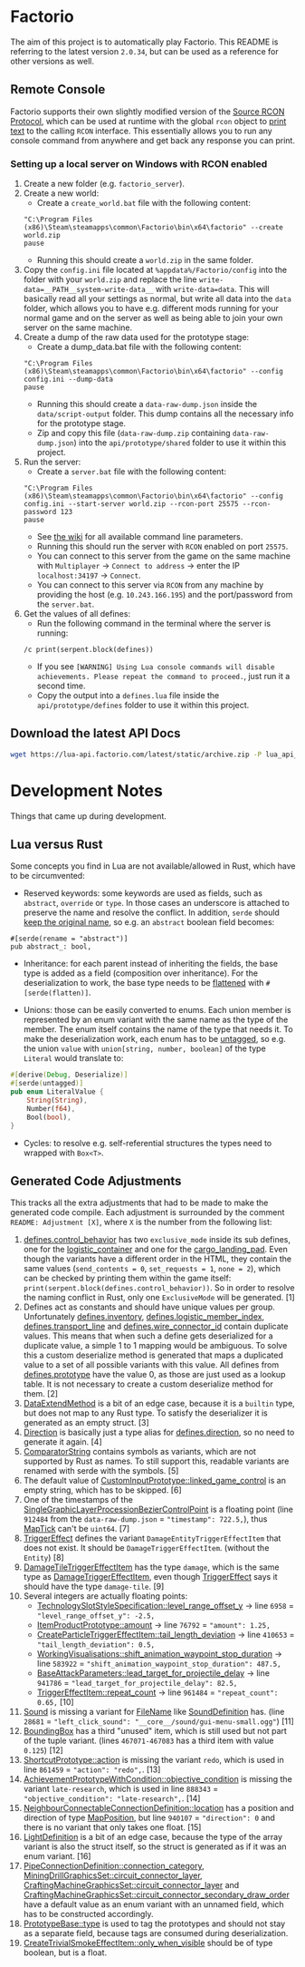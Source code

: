 # Factorio

The aim of this project is to automatically play Factorio. This README is referring to the latest version
`2.0.34`, but can be used as a reference for other versions as well.

## Remote Console

Factorio supports their own slightly modified version of
the [Source RCON Protocol](https://developer.valvesoftware.com/wiki/Source_RCON_Protocol), which can be used at runtime
with the global `rcon` object to [print text](https://lua-api.factorio.com/latest/classes/LuaRCON.html) to the calling
`RCON` interface. This essentially allows you to run any console command from anywhere and get back any response you
can print.

### Setting up a local server on Windows with RCON enabled

1. Create a new folder (e.g. `factorio_server`).
2. Create a new world:
    * Create a `create_world.bat` file with the following content:
   ```
   "C:\Program Files (x86)\Steam\steamapps\common\Factorio\bin\x64\factorio" --create world.zip
   pause
   ```
    * Running this should create a `world.zip` in the same folder.
3. Copy the `config.ini` file located at `%appdata%/Factorio/config` into the folder with your `world.zip` and replace
   the line `write-data=__PATH__system-write-data__` with `write-data=data`. This will basically read all your settings
   as normal, but write all data into the `data` folder, which allows you to have e.g. different mods running for your
   normal game and on the server as well as being able to join your own server on the same machine.
4. Create a dump of the raw data used for the prototype stage:
    * Create a dump_data.bat file with the following content:
   ```
   "C:\Program Files (x86)\Steam\steamapps\common\Factorio\bin\x64\factorio" --config config.ini --dump-data
   pause
   ```
    * Running this should create a `data-raw-dump.json` inside the `data/script-output` folder. This dump contains all
      the necessary info for the prototype stage.
    * Zip and copy this file (`data-raw-dump.zip` containing `data-raw-dump.json`) into the `api/prototype/shared`
      folder to use it within this project.
5. Run the server:
    * Create a `server.bat` file with the following content:
   ```
   "C:\Program Files (x86)\Steam\steamapps\common\Factorio\bin\x64\factorio" --config config.ini --start-server world.zip --rcon-port 25575 --rcon-password 123
   pause
   ```
    * See [the wiki](https://wiki.factorio.com/Command_line_parameters) for all available command line parameters.
    * Running this should run the server with `RCON` enabled on port `25575`.
    * You can connect to this server from the game on the same machine with `Multiplayer` -> `Connect to address` ->
      enter the IP
      `localhost:34197` -> `Connect`.
    * You can connect to this server via `RCON` from any machine by providing the host (e.g. `10.243.166.195`) and the
      port/password from the `server.bat`.
6. Get the values of all defines:
    * Run the following command in the terminal where the server is running:
   ```
   /c print(serpent.block(defines))
   ```
    * If you see
      `[WARNING] Using Lua console commands will disable achievements. Please repeat the command to proceed.`, just run
      it a second time.
    * Copy the output into a `defines.lua` file inside the `api/prototype/defines` folder to use it within this
      project.

## Download the latest API Docs

```sh
wget https://lua-api.factorio.com/latest/static/archive.zip -P lua_api_docs/
```

# Development Notes

Things that came up during development.

## Lua versus Rust

Some concepts you find in Lua are not available/allowed in Rust, which have to be circumvented:

* Reserved keywords: some keywords are used as fields, such as `abstract`, `override` or `type`. In those cases an
  underscore is attached to preserve the name and resolve the conflict. In addition, `serde` should [keep the original
  name](https://serde.rs/container-attrs.html#rename), so e.g. an `abstract` boolean field becomes:

```
#[serde(rename = "abstract")]
pub abstract_: bool,
```

* Inheritance: for each parent instead of inheriting the fields, the base type is added as a field (composition over
  inheritance). For the deserialization to work, the base type needs to
  be [flattened](https://serde.rs/attr-flatten.html) with `#[serde(flatten)]`.

* Unions: those can be easily converted to enums. Each union member is represented by an enum variant with the same name
  as the type of the member. The enum itself contains the name of the type that needs it. To make the deserialization
  work, each enum has to be [untagged](https://serde.rs/container-attrs.html#untagged), so e.g. the union `value`
  with `union[string, number, boolean]` of the type `Literal` would translate to:

```rust
#[derive(Debug, Deserialize)]
#[serde(untagged)]
pub enum LiteralValue {
    String(String),
    Number(f64),
    Bool(bool),
}
```

* Cycles: to resolve e.g. self-referential structures the types need to wrapped with `Box<T>`.

## Generated Code Adjustments

This tracks all the extra adjustments that had to be made to make the generated code compile. Each adjustment is
surrounded by the comment `README: Adjustment [X]`, where `X` is the number from the following list:

1) [defines.control_behavior](https://lua-api.factorio.com/latest/defines.html#defines.control_behavior) has two
   `exclusive_mode` inside its sub defines, one for
   the [logistic_container](https://lua-api.factorio.com/latest/defines.html#defines.control_behavior.logistic_container.exclusive_mode)
   and one for
   the [cargo_landing_pad](https://lua-api.factorio.com/latest/defines.html#defines.control_behavior.cargo_landing_pad.exclusive_mode).
   Even though the variants have a different order in the HTML, they contain the same values (`send_contents = 0`,
   `set_requests = 1`, `none = 2`), which can be checked by printing them within the game itself:
   `print(serpent.block(defines.control_behavior))`. So in order to resolve the naming conflict in Rust, only one
   `ExclusiveMode` will be generated. [1]
2) Defines act as constants and should have unique values per group.
   Unfortunately [defines.inventory](https://lua-api.factorio.com/latest/defines.html#defines.inventory),
   [defines.logistic_member_index](https://lua-api.factorio.com/latest/defines.html#defines.logistic_member_index), [defines.transport_line](https://lua-api.factorio.com/latest/defines.html#defines.transport_line)
   and [defines.wire_connector_id](https://lua-api.factorio.com/latest/defines.html#defines.wire_connector_id) contain
   duplicate values. This means that when such a define gets deserialized for a duplicate value, a simple 1 to 1 mapping
   would be ambiguous. To solve this a custom deserialize method is generated that maps a duplicated value to a set of
   all possible variants with this value. All defines
   from [defines.prototype](https://lua-api.factorio.com/latest/defines.html#defines.prototypes) have the value 0, as
   those are just used as a lookup table. It is not necessary to create a custom deserialize method for them. [2]
3) [DataExtendMethod](https://lua-api.factorio.com/latest/types/DataExtendMethod.html) is a bit of an edge case, because
   it is a `builtin` type, but does not map to any Rust type. To satisfy the deserializer it is generated as an empty
   struct. [3]
4) [Direction](https://lua-api.factorio.com/latest/types/Direction.html) is basically just a type alias
   for [defines.direction](https://lua-api.factorio.com/latest/defines.html#defines.direction), so no need to generate
   it again. [4]
5) [ComparatorString](https://lua-api.factorio.com/latest/types/ComparatorString.html) contains symbols as variants,
   which are not supported by Rust as names. To still support this, readable variants are renamed with serde with the
   symbols. [5]
6) The default value
   of [CustomInputPrototype::linked_game_control](https://lua-api.factorio.com/latest/prototypes/CustomInputPrototype.html#linked_game_control)
   is an empty string, which has to be skipped. [6]
7) One of the timestamps of
   the [SingleGraphicLayerProcessionBezierControlPoint](https://lua-api.factorio.com/latest/types/SingleGraphicProcessionLayer.html#frames)
   is a floating point (line `912484` from the `data-raw-dump.json` = `"timestamp": 722.5,`),
   thus [MapTick](https://lua-api.factorio.com/latest/types/MapTick.html) can't be `uint64`. [7]
8) [TriggerEffect](https://lua-api.factorio.com/latest/types/TriggerEffect.html) defines the variant
   `DamageEntityTriggerEffectItem` that does not exist. It should be `DamageTriggerEffectItem`. (without the
   `Entity`) [8]
9) [DamageTileTriggerEffectItem](https://lua-api.factorio.com/latest/types/DamageTileTriggerEffectItem.html) has the
   type `damage`, which is the same type
   as [DamageTriggerEffectItem](https://lua-api.factorio.com/latest/types/DamageTriggerEffectItem.html), even
   though [TriggerEffect](https://lua-api.factorio.com/latest/types/TriggerEffect.html) says it should have the type
   `damage-tile`. [9]
10) Several integers are actually floating points:
    * [TechnologySlotStyleSpecification::level_range_offset_y](https://lua-api.factorio.com/latest/types/TechnologySlotStyleSpecification.html#level_range_offset_y) ->
      line `6958` = `"level_range_offset_y": -2.5,`
    * [ItemProductPrototype::amount](https://lua-api.factorio.com/latest/types/ItemProductPrototype.html#amount) -> line
      `76792` = `"amount": 1.25,`
    * [CreateParticleTriggerEffectItem::tail_length_deviation](https://lua-api.factorio.com/latest/types/CreateParticleTriggerEffectItem.html#tail_length_deviation) ->
      line `410653` = `"tail_length_deviation": 0.5,`
    * [WorkingVisualisations::shift_animation_waypoint_stop_duration](https://lua-api.factorio.com/latest/types/WorkingVisualisations.html#shift_animation_waypoint_stop_duration) ->
      line `583922` = `"shift_animation_waypoint_stop_duration": 487.5,`
    * [BaseAttackParameters::lead_target_for_projectile_delay](https://lua-api.factorio.com/latest/types/BaseAttackParameters.html#lead_target_for_projectile_delay) ->
      line `941786` = `"lead_target_for_projectile_delay": 82.5,`
    * [TriggerEffectItem::repeat_count](https://lua-api.factorio.com/latest/types/TriggerEffectItem.html#repeat_count) ->
      line `961484` = `"repeat_count": 0.65,` [10]
11) [Sound](https://lua-api.factorio.com/latest/types/Sound.html) is missing a variant
    for [FileName](https://lua-api.factorio.com/latest/types/FileName.html)
    like [SoundDefinition](https://lua-api.factorio.com/latest/types/SoundDefinition.html) has. (line `28681` =
    `"left_click_sound": "__core__/sound/gui-menu-small.ogg"`) [11]
12) [BoundingBox](https://lua-api.factorio.com/latest/types/BoundingBox.html) has a third "unused" item, which is still
    used but not part of the tuple variant. (lines `467071-467083` has a third item with value `0.125`) [12]
13) [ShortcutPrototype::action](https://lua-api.factorio.com/latest/prototypes/ShortcutPrototype.html#action) is missing
    the variant `redo`, which is used in line `861459` = `"action": "redo",`. [13]
14) [AchievementPrototypeWithCondition::objective_condition](https://lua-api.factorio.com/latest/prototypes/AchievementPrototypeWithCondition.html#objective_condition)
    is missing
    the variant `late-research`, which is used in line `888343` = `"objective_condition": "late-research",`. [14]
15) [NeighbourConnectableConnectionDefinition::location](https://lua-api.factorio.com/latest/types/NeighbourConnectableConnectionDefinition.html#location)
    has a position and direction of type [MapPosition](https://lua-api.factorio.com/latest/types/MapPosition.html), but
    line `940107` = `"direction": 0` and there is no variant that only takes one float. [15]
16) [LightDefinition](https://lua-api.factorio.com/latest/types/LightDefinition.html) is a bit of an edge case, because
    the type of the array variant is also the struct itself, so the struct is generated as if it was an enum
    variant. [16]
17) [PipeConnectionDefinition::connection_category](https://lua-api.factorio.com/latest/types/PipeConnectionDefinition.html#connection_category), [MiningDrillGraphicsSet::circuit_connector_layer](https://lua-api.factorio.com/latest/types/MiningDrillGraphicsSet.html#circuit_connector_layer), [CraftingMachineGraphicsSet::circuit_connector_layer](https://lua-api.factorio.com/latest/types/CraftingMachineGraphicsSet.html#circuit_connector_layer)
    and [CraftingMachineGraphicsSet::circuit_connector_secondary_draw_order](https://lua-api.factorio.com/latest/types/CraftingMachineGraphicsSet.html#circuit_connector_secondary_draw_order)
    have a default value as an enum variant with an unnamed field, which has to be constructed accordingly.
18) [PrototypeBase::type](https://lua-api.factorio.com/latest/prototypes/PrototypeBase.html#type) is used to tag the
    prototypes and should not stay as a separate field, because tags are consumed during deserialization.
19) [CreateTrivialSmokeEffectItem::only_when_visible](https://lua-api.factorio.com/latest/types/CreateTrivialSmokeEffectItem.html#only_when_visible)
    should be of type boolean, but is a float.